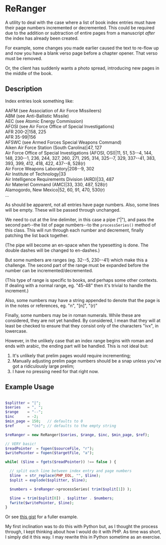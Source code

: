 # ReRanger

A utility to deal with the case where a list of book index entries must have their page numbers incremented or decremented. This could be required due to the addition or subtraction of entire pages from a manuscript _after_ the index has already been created.

For example, some changes you made earlier caused the text to re-flow up and now you have a blank verso page before a chapter opener. That verso must be removed.

Or, the client has suddenly wants a photo spread, introducing new pages in the middle
of the book.

## Description

Index entries look something like:

AAFM (see Association of Air Force Missileers)  
ABM (see Anti-Ballistic Missile)  
AEC (see Atomic Energy Commission)  
AFOSI (see Air Force Office of Special Investigations)  
AFR 200-2|158, 225  
AFR 35-99|156  
AFSWC (see Armed Forces Special Weapons Command)  
Aiken Air Force Station (South Carolina)|47, 127  
Air Force Office of Special Investigations (AFOSI, OSI)|11, 51, 53--4, 144,  
148, 230--1, 236, 244, 327, 260, 271, 295, 314, 325--7, 329, 337--41, 383,  
393, 399, 412, 418, 422, 437--8, 528(r)  
Air Force Weapons Laboratory|208--9, 302  
Air Institute of Technology|33  
Air Intelligence Requirements Division (AIRD)|33, 487  
Air Materiel Command (AMC)|33, 330, 487, 528(r)  
Alamogordo, New Mexico|52, 60, 91, 470, 530(r)  
...  

As should be apparent, not all entries have page numbers. Also, some lines
will be empty. These will be passed through unchanged.

We need to cut at the line delimiter, in this case a pipe ("|"), and pass the
second part--the list of page numbers--to the `processSeries()` method of this
class. This will run through each number and decrement, finally patching the
list back together.

(The pipe will become an en-space when the typesetting is done. The double
dashes will be changed to en-dashes.)

But some numbers are ranges (eg. 32--5, 230--41) which make this a challenge.
The second part of the range must be expanded before the number can be
incremented/decremented.

(This type of range is specific to books, and perhaps some other contexts.
If dealing with a normal range, eg. "45-48" then it's trivial to handle the
increment.)

Also, some numbers may have a string appended to denote that the page is in the
notes or references, eg. "n", "[n]", "(r)"

Finally, some numbers may be in roman numerals. While these are considered,
they are not yet handled. By considered, I mean that they will at least be
checked to ensure that they consist only of the characters "ivx", in lowercase.

However, in the unlikely case that an index range begins with roman and ends
with arabic, the ending part will be handled. This is not ideal but:

1. It's unlikely that prelim pages would require incrementing;
2. Manually adjusting prelim page numbers should be a snap unless you've got a ridiculously large prelim;
3. I have no pressing need for that right now.


## Example Usage

```php

$splitter = "|";
$series   = ", ";
$range    = "--";
$inc      = -2;
$min_page = 150;   // defaults to 0
$ref      = "(n)"; // defaults to the empty string

$reRanger = new ReRanger($series, $range, $inc, $min_page, $ref);

// VERY basic!
$readPointer  = fopen($sourceFile, "r");
$writePointer = fopen($targetFile, "a");

while( ($line = fgets($readPointer)) !== false ) {

  // split each line between index entry and page numbers
  $line  = str_replace(PHP_EOL, "", $line);
  $split = explode($splitter, $line);

  $numbers = $reRanger->processSeries( trim($split[1]) );

  $line = trim($split[0]) . $splitter . $numbers;
  fwrite($writePointer, $line);
}
```

Or see [this gist](https://gist.github.com/brianally/67fda7e0ed40f71e5c4a003c7686acf9) for a fuller example.

My first inclination was to do this with Python but, as I thought the process
through, I kept thinking about how I would do it with PHP. As time was short,
I simply did it this way. I may rewrite this in Python sometime as an exercise.
